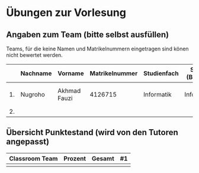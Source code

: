 # Übungen zur Vorlesung

## Angaben zum Team (bitte selbst ausfüllen)

Teams, für die keine Namen und Matrikelnummern eingetragen sind könen nicht bewertet werden.

|   | Nachname | Vorname | Matrikelnummer | Studienfach | Studiengang (B.Sc., M.Sc, ...) | Forum Username | Studentische E-Mail       |
|---|----------|---------|----------------|-------------|--------------------------------|----------------|---------------------------|
| 1.| Nugroho  |Akhmad Fauzi|  4126715    | Informatik  | Informatik(M.Sc.)              | Grahafauzi     | akhmad-fauzi.nugroho@student.uni-tuebingen.de |
| 2.|          |         |                |             |                                |                | @student.uni-tuebingen.de |
  
## Übersicht Punktestand (wird von den Tutoren angepasst)

| Classroom Team | Prozent     | Gesamt | #1   |
|----------------|-------------|--------|------|
|                |             |        |      |
